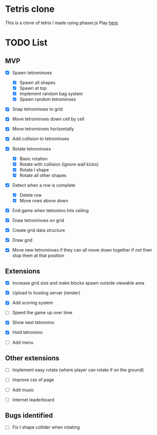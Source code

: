 # Tetris clone
This is a clone of tetris I made using phaser.js
Play [here](https://mv-tetris.onrender.com/)
# TODO List
## MVP
- [x] Spawn tetrominoes
    - [x] Spawn all shapes
    - [x] Spawn at top
    - [x] Implement random bag system
    - [x] Spawn random tetrominoes
- [x] Snap tetrominoes to grid
- [x] Move tetrominoes down cell by cell
- [x] Move tetrominoes horizontally
- [x] Add collision to tetrominoes
- [x] Rotate tetrominoes
    - [x] Basic rotation
    - [x] Rotate with collision (ignore wall kicks)
    - [x] Rotate I shape
    - [x] Rotate all other shapes
- [x] Detect when a row is complete
    - [x] Delete row
    - [x] Move rows above down
- [x] End game when tetromino hits ceiling
- [x] Draw tetrominoes on grid
- [x] Create grid data structure
- [x] Draw grid

- [x] Move new tetrominoes if they can all move down together if not then stop them at that position

## Extensions
- [x] Increase grid size and make blocks spawn outside viewable area
- [x] Upload to hosting server (render)
- [x] Add scoring system
- [ ] Speed the game up over time
- [x] Show next tetromino
- [x] Hold tetromino
- [ ] Add menu


## Other extensions
- [ ] Implement easy rotate (where player can rotate if on the ground)
- [ ] Improve css of page
- [ ] Add music
- [ ] Internet leaderboard


## Bugs identified
- [ ] Fix I shape collider when rotating